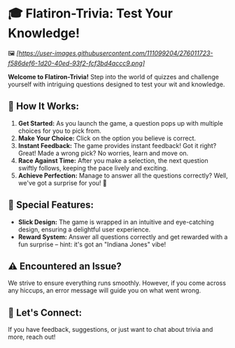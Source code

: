 

# 🎓 **Flatiron-Trivia: Test Your Knowledge!**  
🖼️ *[https://user-images.githubusercontent.com/111099204/276011723-f586def6-1d20-40ed-93f2-fcf3bd4accc9.png]*

**Welcome to Flatiron-Trivia!** Step into the world of quizzes and challenge yourself with intriguing questions designed to test your wit and knowledge.

## 🚀 **How It Works:**  
1. **Get Started:** As you launch the game, a question pops up with multiple choices for you to pick from.
2. **Make Your Choice:** Click on the option you believe is correct.
3. **Instant Feedback:** The game provides instant feedback! Got it right? Great! Made a wrong pick? No worries, learn and move on.
4. **Race Against Time:** After you make a selection, the next question swiftly follows, keeping the pace lively and exciting.
5. **Achieve Perfection:** Manage to answer all the questions correctly? Well, we've got a surprise for you! 🎉

## 🌟 **Special Features:**  
- **Slick Design:** The game is wrapped in an intuitive and eye-catching design, ensuring a delightful user experience.
- **Reward System:** Answer all questions correctly and get rewarded with a fun surprise – hint: it's got an "Indiana Jones" vibe!

## ⚠️ **Encountered an Issue?**  
We strive to ensure everything runs smoothly. However, if you come across any hiccups, an error message will guide you on what went wrong.

## 🤝 **Let's Connect:**  
If you have feedback, suggestions, or just want to chat about trivia and more, reach out!
